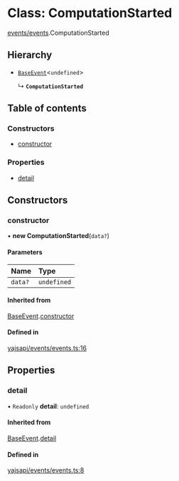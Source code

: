 # Class: ComputationStarted

[events/events](../modules/events_events.md).ComputationStarted

## Hierarchy

- [`BaseEvent`](events_events.BaseEvent.md)<`undefined`\>

  ↳ **`ComputationStarted`**

## Table of contents

### Constructors

- [constructor](events_events.ComputationStarted.md#constructor)

### Properties

- [detail](events_events.ComputationStarted.md#detail)

## Constructors

### constructor

• **new ComputationStarted**(`data?`)

#### Parameters

| Name | Type |
| :------ | :------ |
| `data?` | `undefined` |

#### Inherited from

[BaseEvent](events_events.BaseEvent.md).[constructor](events_events.BaseEvent.md#constructor)

#### Defined in

[yajsapi/events/events.ts:16](https://github.com/golemfactory/yajsapi/blob/dec68b9/yajsapi/events/events.ts#L16)

## Properties

### detail

• `Readonly` **detail**: `undefined`

#### Inherited from

[BaseEvent](events_events.BaseEvent.md).[detail](events_events.BaseEvent.md#detail)

#### Defined in

[yajsapi/events/events.ts:8](https://github.com/golemfactory/yajsapi/blob/dec68b9/yajsapi/events/events.ts#L8)
